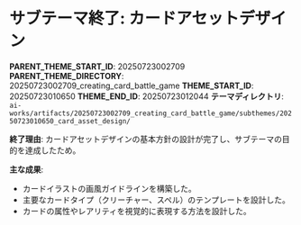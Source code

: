 # サブテーマ終了: カードアセットデザイン

**PARENT_THEME_START_ID**: 20250723002709
**PARENT_THEME_DIRECTORY**: 20250723002709_creating_card_battle_game
**THEME_START_ID**: 20250723010650
**THEME_END_ID**: 20250723012044
**テーマディレクトリ**: `ai-works/artifacts/20250723002709_creating_card_battle_game/subthemes/20250723010650_card_asset_design/`

**終了理由**:
カードアセットデザインの基本方針の設計が完了し、サブテーマの目的を達成したため。

**主な成果**:
- カードイラストの画風ガイドラインを構築した。
- 主要なカードタイプ（クリーチャー、スペル）のテンプレートを設計した。
- カードの属性やレアリティを視覚的に表現する方法を設計した。
